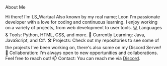 About Me

Hi there! I'm LS_Wartaal
Also known by my real name; Leon
I'm passionate developer with a love for coding and continuous learning. I enjoy working on a variety of projects, from web development to user tools. 
    💻 Languages & Tools: Python, HTML, CSS, and more.
    🌱 Currently Learning: Java, JavaScript, and C#.
     🛠 Projects: Check out my repositories to see some of the projects I've been working on, there's also some on my Discord Server!
    🤝 Collaboration: I'm always open to new opportunities and collaborations. Feel free to reach out!
    📫 Contact: You can reach me via [Discord](https://discordapp.com/users/817767356973580298).
